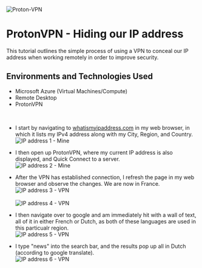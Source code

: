 ![Proton-VPN](https://github.com/user-attachments/assets/e9bba226-1065-42e3-ace6-0e5a2413ffbd)<br />

<h1>ProtonVPN - Hiding our IP address</h1>
This tutorial outlines the simple process of using a VPN to conceal our IP address when working remotely in order to improve security.<br />

<h2>Environments and Technologies Used</h2>

- Microsoft Azure (Virtual Machines/Compute)
- Remote Desktop
- ProtonVPN
<br />

- I start by navigating to [whatismyipaddress.com](https://whatismyipaddress.com/) in my web browser, in which it lists my IPv4 address along with my City, Region, and Country.
<br />![IP address 1 - Mine](https://github.com/user-attachments/assets/1440751d-592e-44dd-bc0e-f3dd06e12fc3)<br />

- I then open up ProtonVPN, where my current IP address is also displayed, and Quick Connect to a server.
<br />![IP address 2 - Mine](https://github.com/user-attachments/assets/f09bfa79-a848-4047-98ce-93ef96b03c2f)<br />

- After the VPN has established connection, I refresh the page in my web browser and observe the changes.  We are now in France.
<br />![IP address 3 - VPN](https://github.com/user-attachments/assets/e71c0487-6fc9-47d6-9c44-9cd886e8140b)<br />
<br />![IP address 4 - VPN](https://github.com/user-attachments/assets/7c4c0898-ffc4-4756-9881-099b7cdd318f)<br />

- I then navigate over to google and am immediately hit with a wall of text, all of it in either French or Dutch, as both of these languages are used in this particualr region.
<br />![IP address 5 - VPN](https://github.com/user-attachments/assets/808e6c7b-ce9d-4921-8b6f-bdfdd7b91199)<br />

- I type "news" into the search bar, and the results pop up all in Dutch (according to google translate).
<br />![IP address 6 - VPN](https://github.com/user-attachments/assets/cb00cf1c-edb3-4bc8-9590-3a497bf0f864)<br />
